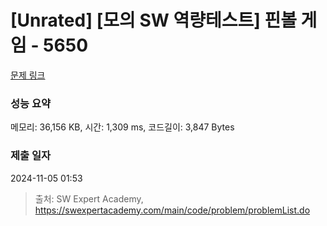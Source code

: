 # [Unrated] [모의 SW 역량테스트] 핀볼 게임 - 5650 

[문제 링크](https://swexpertacademy.com/main/code/problem/problemDetail.do?contestProbId=AWXRF8s6ezEDFAUo) 

### 성능 요약

메모리: 36,156 KB, 시간: 1,309 ms, 코드길이: 3,847 Bytes

### 제출 일자

2024-11-05 01:53



> 출처: SW Expert Academy, https://swexpertacademy.com/main/code/problem/problemList.do